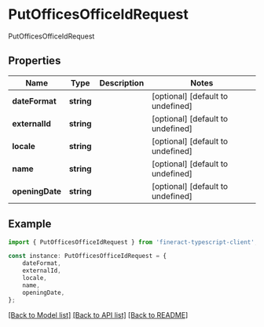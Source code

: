 # PutOfficesOfficeIdRequest

PutOfficesOfficeIdRequest

## Properties

Name | Type | Description | Notes
------------ | ------------- | ------------- | -------------
**dateFormat** | **string** |  | [optional] [default to undefined]
**externalId** | **string** |  | [optional] [default to undefined]
**locale** | **string** |  | [optional] [default to undefined]
**name** | **string** |  | [optional] [default to undefined]
**openingDate** | **string** |  | [optional] [default to undefined]

## Example

```typescript
import { PutOfficesOfficeIdRequest } from 'fineract-typescript-client';

const instance: PutOfficesOfficeIdRequest = {
    dateFormat,
    externalId,
    locale,
    name,
    openingDate,
};
```

[[Back to Model list]](../README.md#documentation-for-models) [[Back to API list]](../README.md#documentation-for-api-endpoints) [[Back to README]](../README.md)
